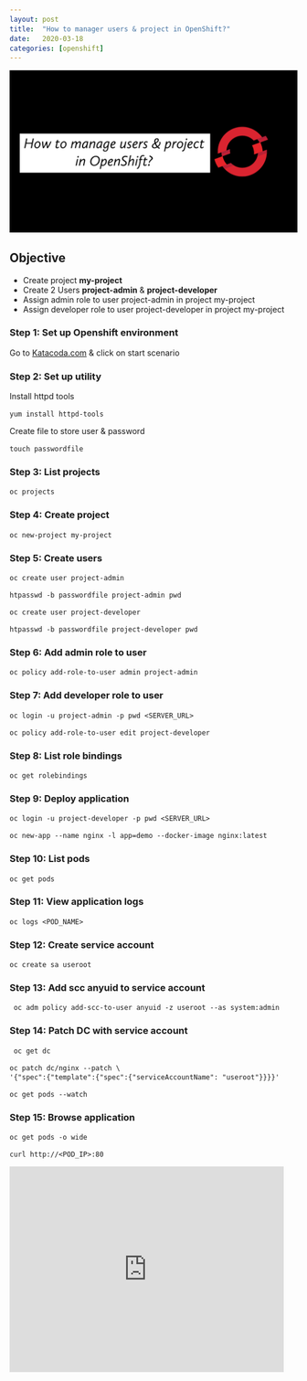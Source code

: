 ```yaml
---
layout: post
title:  "How to manager users & project in OpenShift?"
date:   2020-03-18
categories: [openshift]
---
```


![How to manager users & project in OpenShift?](https://raw.githubusercontent.com/sagar-jadhav/sagar-jadhav.github.io/master/static/img/_posts/openshift/1.png)

## Objective
- Create project **my-project**
- Create 2 Users **project-admin** & **project-developer**
- Assign admin role to user project-admin in project my-project
- Assign developer role to user project-developer in project my-project

### Step 1: Set up Openshift environment
Go to [Katacoda.com](https://katacoda.com/openshift/courses/playgrounds/openshift39) & click on start scenario

### Step 2: Set up utility
Install httpd tools
```
yum install httpd-tools
```
Create file to store user & password
```
touch passwordfile 
```

### Step 3: List projects
```
oc projects
```
### Step 4: Create project
```
oc new-project my-project
```

### Step 5: Create users
```
oc create user project-admin
```
```
htpasswd -b passwordfile project-admin pwd
```
```
oc create user project-developer
```
```
htpasswd -b passwordfile project-developer pwd
```

### Step 6: Add admin role to user
```
oc policy add-role-to-user admin project-admin
```

### Step 7: Add developer role to user
```
oc login -u project-admin -p pwd <SERVER_URL>
```
```
oc policy add-role-to-user edit project-developer
```

### Step 8: List role bindings
```
oc get rolebindings
```

### Step 9: Deploy application 
```
oc login -u project-developer -p pwd <SERVER_URL>
```
```
oc new-app --name nginx -l app=demo --docker-image nginx:latest
```

### Step 10: List pods
```
oc get pods
```

### Step 11: View application logs
```
oc logs <POD_NAME>
```

### Step 12: Create service account
```
oc create sa useroot
```

### Step 13: Add scc anyuid to service account
```
 oc adm policy add-scc-to-user anyuid -z useroot --as system:admin
```

### Step 14: Patch DC with service account
```
 oc get dc
```
```
oc patch dc/nginx --patch \
'{"spec":{"template":{"spec":{"serviceAccountName": "useroot"}}}}'
```
```
oc get pods --watch
```

### Step 15: Browse application
```
oc get pods -o wide
```
```
curl http://<POD_IP>:80
```

<iframe width="480" height="360" src="https://www.youtube.com/embed/NsTlJo2ih0Y" frameborder="0"></iframe>
